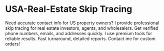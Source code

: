# USA-Real-Estate Skip Tracing
Need accurate contact info for US property owners? I provide professional skip tracing for real estate investors, agents, and wholesalers. Get verified phone numbers, emails, and addresses quickly. I use premium tools for reliable results. Fast turnaround, detailed reports. Contact me for custom orders!
